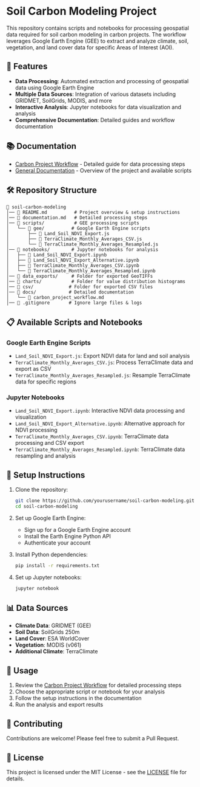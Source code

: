 # Soil Carbon Modeling Project

This repository contains scripts and notebooks for processing geospatial data required for soil carbon modeling in carbon projects. The workflow leverages Google Earth Engine (GEE) to extract and analyze climate, soil, vegetation, and land cover data for specific Areas of Interest (AOI).

## 🌟 Features

- **Data Processing**: Automated extraction and processing of geospatial data using Google Earth Engine
- **Multiple Data Sources**: Integration of various datasets including GRIDMET, SoilGrids, MODIS, and more
- **Interactive Analysis**: Jupyter notebooks for data visualization and analysis
- **Comprehensive Documentation**: Detailed guides and workflow documentation

## 📚 Documentation

- [Carbon Project Workflow](docs/carbon_project_workflow.md) - Detailed guide for data processing steps
- [General Documentation](documentation.md) - Overview of the project and available scripts

## 🛠️ Repository Structure

```
📁 soil-carbon-modeling
│── 📜 README.md          # Project overview & setup instructions
│── 📜 documentation.md   # Detailed processing steps
│── 📁 scripts/           # GEE processing scripts
│   └── 📁 gee/          # Google Earth Engine scripts
│       ├── 📜 Land_Soil_NDVI_Export.js
│       ├── 📜 TerraClimate_Monthly_Averages_CSV.js
│       └── 📜 TerraClimate_Monthly_Averages_Resampled.js
│── 📁 notebooks/        # Jupyter notebooks for analysis
│   ├── 📜 Land_Soil_NDVI_Export.ipynb
│   ├── 📜 Land_Soil_NDVI_Export_Alternative.ipynb
│   ├── 📜 TerraClimate_Monthly_Averages_CSV.ipynb
│   └── 📜 TerraClimate_Monthly_Averages_Resampled.ipynb
│── 📁 data_exports/     # Folder for exported GeoTIFFs
│── 📁 charts/           # Folder for value distribution histograms
│── 📁 csv/             # Folder for exported CSV files
│── 📁 docs/            # Detailed documentation
│   └── 📜 carbon_project_workflow.md
│── 📜 .gitignore       # Ignore large files & logs
```

## 📋 Available Scripts and Notebooks

### Google Earth Engine Scripts
- `Land_Soil_NDVI_Export.js`: Export NDVI data for land and soil analysis
- `TerraClimate_Monthly_Averages_CSV.js`: Process TerraClimate data and export as CSV
- `TerraClimate_Monthly_Averages_Resampled.js`: Resample TerraClimate data for specific regions

### Jupyter Notebooks
- `Land_Soil_NDVI_Export.ipynb`: Interactive NDVI data processing and visualization
- `Land_Soil_NDVI_Export_Alternative.ipynb`: Alternative approach for NDVI processing
- `TerraClimate_Monthly_Averages_CSV.ipynb`: TerraClimate data processing and CSV export
- `TerraClimate_Monthly_Averages_Resampled.ipynb`: TerraClimate data resampling and analysis

## 🔧 Setup Instructions

1. Clone the repository:
   ```bash
   git clone https://github.com/yourusername/soil-carbon-modeling.git
   cd soil-carbon-modeling
   ```

2. Set up Google Earth Engine:
   - Sign up for a Google Earth Engine account
   - Install the Earth Engine Python API
   - Authenticate your account

3. Install Python dependencies:
   ```bash
   pip install -r requirements.txt
   ```

4. Set up Jupyter notebooks:
   ```bash
   jupyter notebook
   ```

## 📊 Data Sources

- **Climate Data**: GRIDMET (GEE)
- **Soil Data**: SoilGrids 250m
- **Land Cover**: ESA WorldCover
- **Vegetation**: MODIS (v061)
- **Additional Climate**: TerraClimate

## 📝 Usage

1. Review the [Carbon Project Workflow](docs/carbon_project_workflow.md) for detailed processing steps
2. Choose the appropriate script or notebook for your analysis
3. Follow the setup instructions in the documentation
4. Run the analysis and export results

## 🤝 Contributing

Contributions are welcome! Please feel free to submit a Pull Request.

## 📄 License

This project is licensed under the MIT License - see the [LICENSE](LICENSE) file for details. 